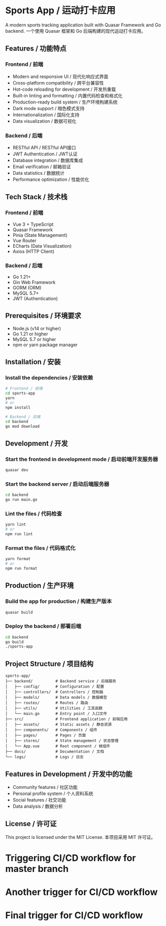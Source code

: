 # Sports App / 运动打卡应用

A modern sports tracking application built with Quasar Framework and Go backend.
一个使用 Quasar 框架和 Go 后端构建的现代运动打卡应用。

## Features / 功能特点

### Frontend / 前端

- Modern and responsive UI / 现代化响应式界面
- Cross-platform compatibility / 跨平台兼容性
- Hot-code reloading for development / 开发热重载
- Built-in linting and formatting / 内置代码检查和格式化
- Production-ready build system / 生产环境构建系统
- Dark mode support / 暗色模式支持
- Internationalization / 国际化支持
- Data visualization / 数据可视化

### Backend / 后端

- RESTful API / RESTful API接口
- JWT Authentication / JWT认证
- Database integration / 数据库集成
- Email verification / 邮箱验证
- Data statistics / 数据统计
- Performance optimization / 性能优化

## Tech Stack / 技术栈

### Frontend / 前端

- Vue 3 + TypeScript
- Quasar Framework
- Pinia (State Management)
- Vue Router
- ECharts (Data Visualization)
- Axios (HTTP Client)

### Backend / 后端

- Go 1.21+
- Gin Web Framework
- GORM (ORM)
- MySQL 5.7+
- JWT (Authentication)

## Prerequisites / 环境要求

- Node.js (v14 or higher)
- Go 1.21 or higher
- MySQL 5.7 or higher
- npm or yarn package manager

## Installation / 安装

### Install the dependencies / 安装依赖

```bash
# Frontend / 前端
cd sports-app
yarn
# or
npm install

# Backend / 后端
cd backend
go mod download
```

## Development / 开发

### Start the frontend in development mode / 启动前端开发服务器

```bash
quasar dev
```

### Start the backend server / 启动后端服务器

```bash
cd backend
go run main.go
```

### Lint the files / 代码检查

```bash
yarn lint
# or
npm run lint
```

### Format the files / 代码格式化

```bash
yarn format
# or
npm run format
```

## Production / 生产环境

### Build the app for production / 构建生产版本

```bash
quasar build
```

### Deploy the backend / 部署后端

```bash
cd backend
go build
./sports-app
```

## Project Structure / 项目结构

```
sports-app/
├── backend/          # Backend service / 后端服务
│   ├── config/       # Configuration / 配置
│   ├── controllers/  # Controllers / 控制器
│   ├── models/       # Data models / 数据模型
│   ├── routes/       # Routes / 路由
│   ├── utils/        # Utilities / 工具函数
│   └── main.go       # Entry point / 入口文件
├── src/              # Frontend application / 前端应用
│   ├── assets/       # Static assets / 静态资源
│   ├── components/   # Components / 组件
│   ├── pages/        # Pages / 页面
│   ├── stores/       # State management / 状态管理
│   └── App.vue       # Root component / 根组件
├── docs/             # Documentation / 文档
└── logs/             # Logs / 日志
```

## Features in Development / 开发中的功能

- Community features / 社区功能
- Personal profile system / 个人资料系统
- Social features / 社交功能
- Data analysis / 数据分析

## License / 许可证

This project is licensed under the MIT License.
本项目采用 MIT 许可证。

# Triggering CI/CD workflow for master branch

# Another trigger for CI/CD workflow

# Final trigger for CI/CD workflow
